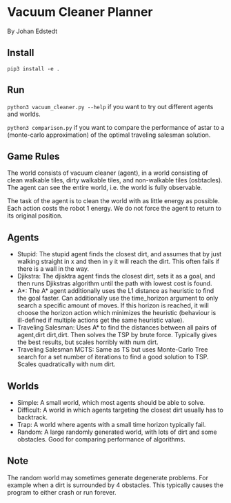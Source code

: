 # Vacuum Cleaner Planner
By Johan Edstedt
## Install
``pip3 install -e .``

## Run
``python3 vacuum_cleaner.py --help``
if you want to try out different agents and worlds.

``python3 comparison.py``
if you want to compare the performance of astar to a (monte-carlo approximation) of the optimal traveling salesman solution.

## Game Rules

The world consists of vacuum cleaner (agent), in a world consisting of clean walkable tiles, dirty walkable tiles, and non-walkable tiles (osbtacles).
The agent can see the entire world, i.e. the world is fully observable.

The task of the agent is to clean the world with as little energy as possible. 
Each action costs the robot 1 energy.
We do not force the agent to return to its original position.

## Agents

- Stupid: The stupid agent finds the closest dirt, and assumes that by just walking straight in x and then in y it will reach the dirt. This often fails if there is a wall in the way.
- Djikstra: The djisktra agent finds the closest dirt, sets it as a goal, and then runs Djikstras algorithm until the path with lowest cost is found.
- A*: The A* agent additionally uses the L1 distance as heuristic to find the goal faster. Can additionally use the time_horizon argument to only search a specific amount of moves. If this horizon is reached, it will choose the horizon action which minimizes the heuristic (behaviour is ill-defined if multiple actions get the same heuristic value).
- Traveling Salesman: Uses A* to find the distances between all pairs of agent,dirt dirt,dirt. Then solves the TSP by brute force. Typically gives the best results, but scales horribly with num dirt.
- Traveling Salesman MCTS: Same as TS but uses Monte-Carlo Tree search for a set number of iterations to find a good solution to TSP. Scales quadratically with num dirt.

## Worlds

- Simple: A small world, which most agents should be able to solve.
- Difficult: A world in which agents targeting the closest dirt usually has to backtrack.
- Trap: A world where agents with a small time horizon typically fail.
- Random: A large randomly generated world, with lots of dirt and some obstacles. Good for comparing performance of algorithms.

## Note
The random world may sometimes generate degenerate problems. For example when a dirt is surrounded by 4 obstacles. This typically causes the program to either crash or run forever.